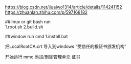 <https://blog.csdn.net/jiuaiwo1314/article/details/114241152>
<https://zhuanlan.zhihu.com/p/597168182>


##linux or git bash run  
1.root.sh
2.build.sh

##window run cmd
1.install.bat 




把LocalRootCA.crt 导入到windows  “受信任的根证书颁发机构”


开始运行  mmc  添加/删除管理单元     证书 